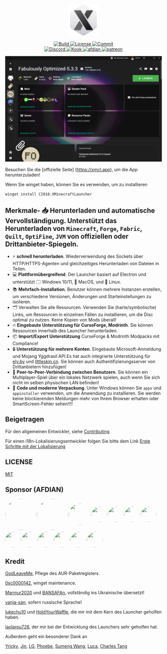 <p align="center">
  <a href="https://xmcl.app" target="_blank">
    <img alt="Logo" width="100" src="https://github.com/Voxelum/x-minecraft-launcher/blob/master/xmcl-electron-app/icons/dark@256x256.png">
  </a>
</p>

<p align="center">
  <a href="https://github.com/Voxelum/x-minecraft-launcher">
    <img src="https://github.com/Voxelum/x-minecraft-launcher/workflows/Build/badge.svg" alt="Build">
  </a>
  <a href="https://github.com/Voxelum/x-minecraft-launcher/blob/master/LICENSE">
    <img src="https://img.shields.io/npm/l/@xmcl/core.svg" alt="License">
  </a>
  <a href="https://conventionalcommits.org">
    <img src="https://img.shields.io/badge/Conventional%20Commits-1.0.0-yellow.svg" alt="Commit">
  </a>
  <br>
  <a href="https://discord.gg/W5XVwYY7GQ">
    <img src="https://discord.com/api/guilds/405213567118213121/widget.png" alt="Discord">
  </a>
  <a href="https://kook.top/gqjSHh">
    <img src="https://img.shields.io/endpoint?url=https://api.xmcl.app/kook-badge" alt="Kook">
  </a>
  <a href="https://afdian.net/@ci010">
    <img src="https://img.shields.io/endpoint?url=https://api.xmcl.app/afdian-badge" alt="afdian">
  </a>
  <a href="https://patreon.com/xmcl">
    <img src="https://img.shields.io/endpoint.svg?url=https%3A%2F%2Fshieldsio-patreon.vercel.app%2Fapi%3Fusername%3Dxmcl%26type%3Dpledges" alt="patreon">
  </a>
</p>

![home](https://raw.githubusercontent.com/Voxelum/xmcl-page/master/.vitepress/theme/assets/home.png)

Besuchen Sie die [offizielle Seite] (https://xmcl.app), um die App herunterzuladen!

Wenn Sie winget haben, können Sie es verwenden, um zu installieren

```bash
winget install CI010.XMinecraftLauncher
```

## Merkmale- 📥 **Herunterladen und automatische Vervollständigung**. Unterstützt das Herunterladen von `Minecraft`, `Forge`, `Fabric`, `Quilt`, `OptiFine`, `JVM` von offiziellen oder Drittanbieter-Spiegeln.
- ⚡️ **schnell herunterladen**. Wiederverwendung des Sockets über HTTP/HTTPS-Agenten und gleichzeitiges Herunterladen von Dateien in Teilen.
- 💻 **Plattformübergreifend**. Der Launcher basiert auf Electron und unterstützt 🗔 Windows 10/11, 🍎 MacOS, und 🐧 Linux.
- 📚 **Mehrfach-Installation**. Benutzer können mehrere Instanzen erstellen, um verschiedene Versionen, Änderungen und Starteinstellungen zu isolieren.
- 🗂 Verwalten Sie alle Ressourcen. Verwenden Sie (harte/symbolische) Links, um Ressourcen in einzelnen Fällen zu installieren, um die Disc optimal zu nutzen. Keine Kopien von Mods überall!
- 🔥 **Eingebaute Unterstützung für CurseForge, Modrinth**. Sie können Ressourcen innerhalb des Launcher herunterladen.
- 📦 **Import/Export Unterstützung** CurseForge & Modrinth Modpacks mit Compliance!
- 🔒 **Unterstützung für mehrere Konten**. Eingebaute Microsoft-Anmeldung und Mojang Yggdrasil API.Es hat auch integrierte Unterstützung für [ely.by](https://ely.by/) und [littleskin.cn](https://littleskin.cn). Sie können auch Authentifizierungsserver von Drittanbietern hinzufügen!
- 🔗 **Peer-to-Peer-Verbindung zwischen Benutzern**. Sie können ein Multiplayer-Spiel über ein lokales Netzwerk spielen, auch wenn Sie sich nicht im selben physischen LAN befinden!
- 🔑 **Code und moderne Verpackung**. Unter Windows können Sie `appx` und `appinstaller` verwenden, um die Anwendung zu installieren. Sie werden keine blockierenden Meldungen mehr von Ihrem Browser erhalten oder SmartScreen-Fehler sehen!!!!

## Beigetragen

Für den allgemeinen Entwickler, siehe [Contributing](./CONTRIBUTING.md)

Für einen i18n-Lokalisierungsentwickler folgen Sie bitte dem Link [Erste Schritte mit der Lokalisierung](https://docs.xmcl.app/en/guide/i18n)

## LICENSE

[MIT](LICENSE)

## Sponsor (AFDIAN)

<!-- afdian-start -->
<div style="display: flex; align-items: center; justify-items:center; gap: 0.2em; flex-wrap: wrap;">
<a title="爱发电用户_9d663: ￥390.00" href="https://afdian.net/u/9d663ec6fb6711ec9ace52540025c377"> <img width="100" height="100" style="border-radius: 100%" src="https://pic1.afdiancdn.com/default/avatar/avatar-purple.png?imageView2/1/"> </a>
<a title="爱发电用户_19e29: ￥300.00" href="https://afdian.net/u/19e292c21a1d11ee929a52540025c377"> <img width="100" height="100" style="border-radius: 100%" src="https://pic1.afdiancdn.com/default/avatar/avatar-purple.png?imageView2/1/"> </a>
<a title="ahdg: ￥180.00" href="https://afdian.net/u/dd9058ce20df11eba5c052540025c377"> <img width="70" height="70" style="border-radius: 100%" src="https://pic1.afdiancdn.com/user/dd9058ce20df11eba5c052540025c377/avatar/0c776e6de1b1027e951c6d94919eb781_w1280_h1024_s364.jpg"> </a>
<a title="Kandk: ￥30.00" href="https://afdian.net/u/404b86a078e111ecab3652540025c377"> <img width="50" height="50" style="border-radius: 100%" src="https://pic1.afdiancdn.com/user/404b86a078e111ecab3652540025c377/avatar/dfa3e35a696d8d8af5425dd400d68a8d_w607_h527_s432.png"> </a>
<a title="白雨 楠: ￥30.00" href="https://afdian.net/u/7f6ad7161b3e11eb8d0e52540025c377"> <img width="50" height="50" style="border-radius: 100%" src="https://pic1.afdiancdn.com/user/7f6ad7161b3e11eb8d0e52540025c377/avatar/1fa3b75648a15aea8da202c6108d659b_w1153_h1153_s319.jpeg"> </a>
<a title="圣剑: ￥30.00" href="https://afdian.net/u/ef50bc78b3d911ecb85352540025c377"> <img width="50" height="50" style="border-radius: 100%" src="https://pic1.afdiancdn.com/user/user_upload_osl/8a1c4eb2e580b4b8b463ceb2114b6381_w132_h132_s3.jpeg"> </a>
<a title="同谋者: ￥30.00" href="https://afdian.net/u/7c3c65dc004a11eb9a6052540025c377"> <img width="50" height="50" style="border-radius: 100%" src="https://pic1.afdiancdn.com/default/avatar/avatar-blue.png"> </a>
<a title="染川瞳: ￥5.00" href="https://afdian.net/u/89b1218c86e011eaa4d152540025c377"> <img width="50" height="50" style="border-radius: 100%" src="https://pic1.afdiancdn.com/user/89b1218c86e011eaa4d152540025c377/avatar/9bf08f81d231f3054c98f9e5c1c8ce40_w640_h640_s57.jpg"> </a>
<a title="爱发电用户_CvQb: ￥5.00" href="https://afdian.net/u/177bea3cf47211ec990352540025c377"> <img width="50" height="50" style="border-radius: 100%" src="https://pic1.afdiancdn.com/default/avatar/avatar-purple.png"> </a>
<a title="水合: ￥5.00" href="https://afdian.net/u/039508f2b17d11ebad1052540025c377"> <img width="50" height="50" style="border-radius: 100%" src="https://pic1.afdiancdn.com/default/avatar/avatar-orange.png"> </a>
<a title="爱发电用户_0c5c8: ￥5.00" href="https://afdian.net/u/0c5c865e08ee11ecba1352540025c377"> <img width="50" height="50" style="border-radius: 100%" src="https://pic1.afdiancdn.com/default/avatar/avatar-purple.png?imageView2/1/"> </a>
<a title="DIO: ￥5.00" href="https://afdian.net/u/7ac297b4722211eab4a752540025c377"> <img width="50" height="50" style="border-radius: 100%" src="https://pic1.afdiancdn.com/default/avatar/avatar-purple.png"> </a>
<a title="爱发电用户_DJpu: ￥5.00" href="https://afdian.net/u/8c23a236cf7311ec9c3452540025c377"> <img width="50" height="50" style="border-radius: 100%" src="https://pic1.afdiancdn.com/default/avatar/avatar-purple.png"> </a>
</div>
<!-- afdian-end -->

## Kredit

[GodLeaveMe](https://github.com/GodLeaveMe), Pflege des AUR-Paketregisters.

[0xc0000142](https://github.com/0xc0000142), winget maintenance.

[Marmur2020](https://github.com/Marmur2020) und [BANSAFAn](https://github.com/BANSAFAn), vollständig ins Ukrainische übersetzt!

[vanja-san](https://github.com/vanja-san), sofern russische Sprache!

[lukechu10](https://github.com/lukechu10) und [HoldYourWaffle](https://github.com/HoldYourWaffle), die mir mit dem Kern des Launcher geholfen haben.

[laolarou726](https://github.com/laolarou726), der mir bei der Entwicklung des Launchers sehr geholfen hat.

Außerdem geht ein besonderer Dank an

[Yricky](https://github.com/Yricky), [Jin](https://github.com/Indexyz), [LG](https://github.com/LasmGratel), [Phoebe](https://github.com/PhoebezZ), [Sumeng Wang](https://github.com/darkkingwsm), [Luca](https://github.com/LucaIsGenius), [Charles Tang](https://github.com/CharlesQT)
